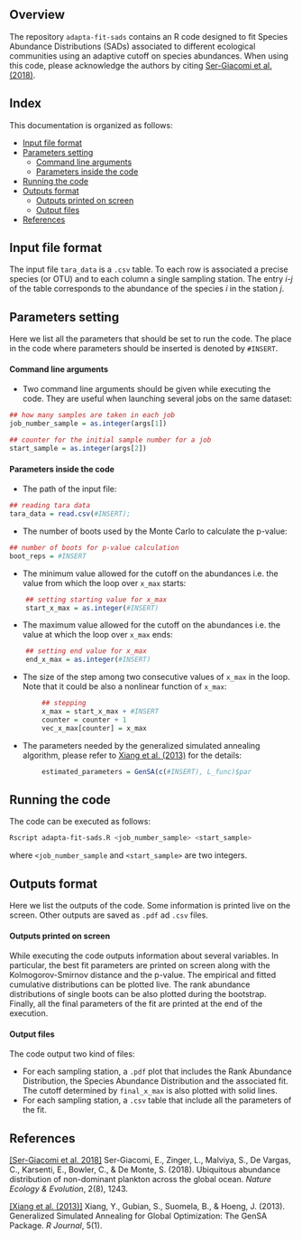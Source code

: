 
## Overview

The repository `adapta-fit-sads` contains an R code designed to fit Species Abundance Distributions (SADs) associated to different ecological communities using an adaptive cutoff on species abundances. When using this code, please acknowledge the authors by citing  [Ser-Giacomi et al. (2018)](#references).



## Index
This documentation is organized as follows:

- [Input file format](#input-file-format)
- [Parameters setting](#parameters-setting)
	- [Command line arguments](#command-line-arguments)
	- [Parameters inside the code](#parameters-inside-the-code)	
- [ Running the code](#running-the-code)
- [Outputs format](#outputs-format)
	- [Outputs printed on screen](#outputs-printed-on-screen)
	- [Output files](#output-files)
- [References](#references)



## Input file format
The input file `tara_data` is a `.csv` table. To each row is associated a precise species (or OTU) and to each column a single sampling station. The entry *i-j* of the table corresponds to the abundance of the species *i* in the station *j*.



## Parameters setting
Here we list all the parameters that should be set to run the code. The place in the code where parameters should be inserted is denoted by `#INSERT`.


#### Command line arguments
- Two command line arguments should be given while executing the code. They are useful when launching several jobs on the same dataset:
```R
## how many samples are taken in each job 
job_number_sample = as.integer(args[1])

## counter for the initial sample number for a job
start_sample = as.integer(args[2])
``` 



#### Parameters inside the code

- The path of the input file:
```R
## reading tara data
tara_data = read.csv(#INSERT);
```

- The number of boots used by the Monte Carlo to calculate the p-value:
```R
## number of boots for p-value calculation
boot_reps = #INSERT
```

- The minimum value allowed for the cutoff on the abundances i.e. the value from which the loop over `x_max` starts:
```R
    ## setting starting value for x_max
    start_x_max = as.integer(#INSERT)
```

- The maximum value allowed for the cutoff on the abundances i.e. the value at which the loop over `x_max` ends:
```R
    ## setting end value for x_max
    end_x_max = as.integer(#INSERT)
```

- The size of the step among two consecutive values of `x_max` in the loop. Note that it could be also a nonlinear function of `x_max`:
```R
        ## stepping
        x_max = start_x_max + #INSERT
        counter = counter + 1
        vec_x_max[counter] = x_max
```

- The parameters needed by the generalized simulated annealing algorithm, please refer to [Xiang et al. (2013)](#references) for the details:
```R
        estimated_parameters = GenSA(c(#INSERT), L_func)$par
```


## Running the code
The code can be executed as follows:
``` bash
Rscript adapta-fit-sads.R <job_number_sample> <start_sample>
```
where `<job_number_sample` and `<start_sample>` are two integers.


## Outputs format
Here we list the outputs of the code. Some information is printed live on the screen. Other outputs are saved as `.pdf` ad `.csv` files.

#### Outputs printed on screen
While executing the code outputs information about several variables. In particular, the best fit parameters are printed on screen along with the Kolmogorov-Smirnov distance and the p-value. The empirical and fitted cumulative distributions can be plotted live. The rank abundance distributions of single boots can be also plotted during the bootstrap. Finally, all the final parameters of the fit are printed at the end of the execution.

#### Output files
The code output two kind of files:
- For each sampling station, a `.pdf` plot that includes the Rank Abundance Distribution, the Species Abundance Distribution and the associated fit. The cutoff determined by `final_x_max` is also plotted with solid lines. 
- For each sampling station, a `.csv` table that include all the parameters of the fit.



## References

[[Ser-Giacomi et al. 2018]](https://www.nature.com/articles/s41559-018-0587-2) Ser-Giacomi, E., Zinger, L., Malviya, S., De Vargas, C., Karsenti, E., Bowler, C., & De Monte, S. (2018). Ubiquitous abundance distribution of non-dominant plankton across the global ocean. *Nature Ecology & Evolution*, 2(8), 1243.

 [[Xiang et al. (2013)]](https://www.researchgate.net/profile/Sylvain_Gubian/publication/265058751_Generalized_Simulated_Annealing_for_Global_Optimization_The_GenSA_Package/links/53fdca890cf22f21c2f8470e/Generalized-Simulated-Annealing-for-Global-Optimization-The-GenSA-Package.pdf) Xiang, Y., Gubian, S., Suomela, B., & Hoeng, J. (2013). Generalized Simulated Annealing for Global Optimization: The GenSA Package. *R Journal*, 5(1).

